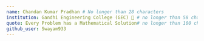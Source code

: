 ```yaml
---
name: Chandan Kumar Pradhan # No longer than 28 characters
institution: Gandhi Engineering College (GEC) 🚩 # no longer than 58 characters
quote: Every Problem has a Mathematical Solution# no longer than 100 characters, avoid using quotes(") to guarantee the format remains the same.
github_user: Swayam933
---
```

